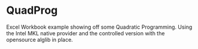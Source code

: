 # QuadProg

Excel Workbook example showing off some Quadratic Programming.
Using the Intel MKL native provider and the controlled version with the opensource alglib in place.
